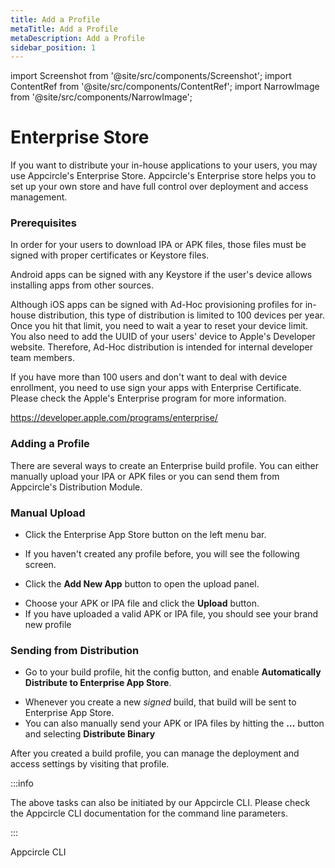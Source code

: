 ```yaml
---
title: Add a Profile
metaTitle: Add a Profile
metaDescription: Add a Profile
sidebar_position: 1
---
```


import Screenshot from '@site/src/components/Screenshot';
import ContentRef from '@site/src/components/ContentRef';
import NarrowImage from '@site/src/components/NarrowImage';

# Enterprise Store

If you want to distribute your in-house applications to your users, you may use Appcircle's Enterprise Store. Appcircle's Enterprise store helps you to set up your own store and have full control over deployment and access management. 

### Prerequisites

In order for your users to download IPA or APK files, those files must be signed with proper certificates or Keystore files. 

Android apps can be signed with any Keystore if the user's device allows installing apps from other sources.

Although iOS apps can be signed with Ad-Hoc provisioning profiles for in-house distribution, this type of distribution is limited to 100 devices per year. Once you hit that limit, you need to wait a year to reset your device limit. You also need to add the UUID of your users' device to Apple's Developer website. Therefore, Ad-Hoc distribution is intended for internal developer team members. 

If you have more than 100 users and don't want to deal with device enrollment, you need to use sign your apps with Enterprise Certificate. Please check the Apple's Enterprise program for more information.

https://developer.apple.com/programs/enterprise/

### Adding a Profile

There are several ways to create an Enterprise build profile. You can either manually upload your IPA or APK files or you can send them from Appcircle's Distribution Module.

### Manual Upload

- Click the Enterprise App Store button on the left menu bar. 

<Screenshot url='https://cdn.appcircle.io/docs/assets/entstore-select.png' />

- If you haven't created any profile before, you will see the following screen.

<Screenshot url='https://cdn.appcircle.io/docs/assets/entstore-manual-add.png' />

- Click the **Add New App** button to open the upload panel.

<NarrowImage src="https://cdn.appcircle.io/docs/assets/entstore-selectfile.png" />

- Choose your APK or IPA file and click the **Upload** button.
- If you have uploaded a valid APK or IPA file, you should see your brand new profile

<Screenshot url='https://cdn.appcircle.io/docs/assets/entstore-profilelist.png' />

### Sending from Distribution

- Go to your build profile, hit the config button, and enable **Automatically Distribute to Enterprise App Store**.

<NarrowImage src="https://cdn.appcircle.io/docs/assets/ent-appstore.png" />

- Whenever you create a new *signed* build, that build will be sent to Enterprise App Store.
- You can also manually send your APK or IPA files by hitting the **...** button and selecting **Distribute Binary**

<Screenshot url='https://cdn.appcircle.io/docs/assets/build-ios-distribute-artifacts.png' />


After you created a build profile, you can manage the deployment and access settings by visiting that profile.

:::info

The above tasks can also be initiated by our Appcircle CLI. Please check the Appcircle CLI documentation for the command line parameters.

:::

<ContentRef url="/appcircle-api/about-the-appcircle-cli">Appcircle CLI</ContentRef>
